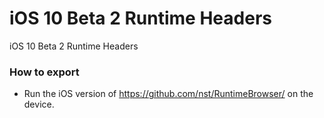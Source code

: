 iOS 10 Beta 2 Runtime Headers
====================

iOS 10 Beta 2 Runtime Headers

### How to export

- Run the iOS version of https://github.com/nst/RuntimeBrowser/ on the device.
